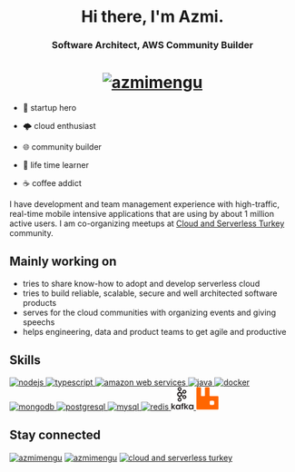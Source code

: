 <h1 align="center">Hi there, I'm Azmi.</h1>

<h3 align="center">Software Architect, AWS Community Builder</h3>
<h1 align="center">
    <a href="https://twitter.com/azmimengu" target="_blank"> 
    <img src= "https://img.shields.io/twitter/follow/azmimengu?logo=twitter&style=for-the-badge" alt="azmimengu" height=20> </img>
    </a>
</h1>

- 🦄 startup hero

- 🌩️ cloud enthusiast

- 🌐 community builder

- 📖 life time learner

- ☕ coffee addict

<p align="left">
I have development and team management experience with high-traffic, real-time mobile intensive applications that are using by about 1 million active users. I am co-organizing meetups at <a href="https://kommunity.com/cloud-and-serverless-turkey" target="_blank">Cloud and Serverless Turkey</a> community.
</p>

## Mainly working on
- tries to share know-how to adopt and develop serverless cloud
- tries to build reliable, scalable, secure and well architected software products
- serves for the cloud communities with organizing events and giving speechs
- helps engineering, data and product teams to get agile and productive

## Skills

<p align="left">
<a href="https://nodejs.org" target="_blank"> <img src="https://devicons.github.io/devicon/devicon.git/icons/nodejs/nodejs-original-wordmark.svg" alt="nodejs" width=40 height=40/> </a>
<a href="https://www.typescriptlang.org" target="_blank"> <img src="https://devicons.github.io/devicon/devicon.git/icons/typescript/typescript-original.svg" width="40" height="40" alt="typescript"/> </a>
<a href="https://aws.amazon.com" target="_blank"> <img src="https://devicon.dev/devicon.git/icons/amazonwebservices/amazonwebservices-original-wordmark.svg" width=40 height=40 alt="amazon web services"/>  </a>
<a href="https://www.java.com" target="_blank"> <img src="https://devicon.dev/devicon.git/icons/java/java-original-wordmark.svg" width=40 height=40 alt="java"/> </a>
<a href="https://www.docker.com" target="_blank"> <img src="https://devicon.dev/devicon.git/icons/docker/docker-original-wordmark.svg" width=40 height=40 alt="docker"/> </a>
<a href="https://www.mongodb.com" target="_blank"> <img src="https://devicon.dev/devicon.git/icons/mongodb/mongodb-original-wordmark.svg" width=40 height=40 alt="mongodb"/> </a>
<a href="https://www.postgresql.org" target="_blank"> <img src="https://devicon.dev/devicon.git/icons/postgresql/postgresql-original-wordmark.svg" width=40 height=40 alt="postgresql"/> </a>
<a href="https://www.mysql.com" target="_blank"> <img src="https://devicon.dev/devicon.git/icons/mysql/mysql-original-wordmark.svg" width=40 height=40 alt="mysql"/> </a>
<a href="https://redis.io" target="_blank"> <img src="https://devicon.dev/devicon.git/icons/redis/redis-original-wordmark.svg" width=40 height=40 alt="redis"/> </a>
<a href="https://www.docker.com" target="_blank"> <img src="icons/apache-kafka-icon.svg" width=40 height=40 alt="kafka"/> </a>
<a href="https://www.rabbitmq.com" target="_blank"> <img src="icons/rabbitmq-icon.svg" width=40 height=40 alt="rabbitmq"/> </a>
</p>


## Stay connected
<p align="left">
<a href="https://twitter.com/azmimengu" target="blank"><img align="center" src="https://cdn.jsdelivr.net/npm/simple-icons@3.0.1/icons/twitter.svg" alt="azmimengu" height="30" width="40" /></a>
<a href="https://www.linkedin.com/in/azmi-mengu" target="blank"><img align="center" src="https://cdn.jsdelivr.net/npm/simple-icons@3.0.1/icons/linkedin.svg" alt="azmimengu" height="30" width="40" /></a>
<a href="https://www.youtube.com/channel/UC3rZqVuyHJ_3-TDWKOYd-Vw" target="blank"><img align="center" src="https://cdn.jsdelivr.net/npm/simple-icons@3.0.1/icons/youtube.svg" alt="cloud and serverless turkey" height="30" width="40" /></a>
</p>


